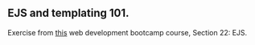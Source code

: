 ## EJS and templating 101.

Exercise from [this](https://www.udemy.com/course/the-complete-web-development-bootcamp/) web development bootcamp course, Section 22: EJS.